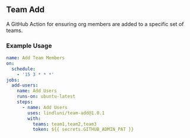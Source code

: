 ## Team Add

A GitHub Action for ensuring org members are added to a specific set of teams.

### Example Usage

```yaml
name: Add Team Members
on:
  schedule:
    - '15 3 * * *'
jobs:
  add-users:
    name: Add Users
    runs-on: ubuntu-latest
    steps:
      - name: Add Users
        uses: lindluni/team-add@1.0.1
        with:
          teams: team1,team2,team3
          token: ${{ secrets.GITHUB_ADMIN_PAT }}

```
